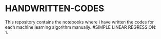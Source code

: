 # HANDWRITTEN-CODES
This repository contains the notebooks where i have written the codes for each machine learning algorithm manually.
#SIMPLE LINEAR REGRESSION:
1.
